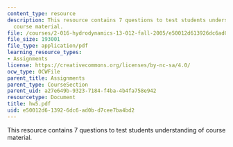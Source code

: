 ```yaml
---
content_type: resource
description: This resource contains 7 questions to test students understanding of
  course material.
file: /courses/2-016-hydrodynamics-13-012-fall-2005/e50012d613926dc6ad0bd7cee7ba4bd2_hw5.pdf
file_size: 193001
file_type: application/pdf
learning_resource_types:
- Assignments
license: https://creativecommons.org/licenses/by-nc-sa/4.0/
ocw_type: OCWFile
parent_title: Assignments
parent_type: CourseSection
parent_uid: a27e649b-9323-7184-f4ba-4b4fa758e942
resourcetype: Document
title: hw5.pdf
uid: e50012d6-1392-6dc6-ad0b-d7cee7ba4bd2
---
```

This resource contains 7 questions to test students understanding of course material.